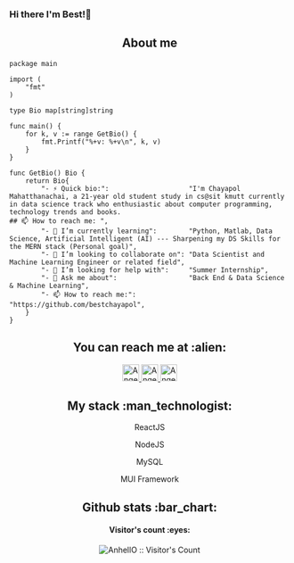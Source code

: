 ### Hi there I'm Best!👋

<h2 align="center">About me</h2>

```golang
package main

import (
	"fmt"
)

type Bio map[string]string

func main() {
	for k, v := range GetBio() {
		fmt.Printf("%+v: %+v\n", k, v)
	}
}

func GetBio() Bio {
	return Bio{
		"- ⚡ Quick bio:":                    "I'm Chayapol Mahatthanachai, a 21-year old student study in cs@sit kmutt currently in data science track who enthusiastic about computer programming, technology trends and books.
## 📫 How to reach me: ",
		"- 🌱 I’m currently learning":        "Python, Matlab, Data Science, Artificial Intelligent (AI) --- Sharpening my DS Skills for the MERN stack (Personal goal)",
		"- 👯 I’m looking to collaborate on": "Data Scientist and Machine Learning Engineer or related field",
		"- 🤔 I’m looking for help with":     "Summer Internship",
		"- 💬 Ask me about":                  "Back End & Data Science & Machine Learning",
		"- 📫 How to reach me:":              "https://github.com/bestchayapol",
	}
}
```

<h2 align="center">You can reach me at :alien:</h2>

<p align="center">
  <a href="https://github.com/bestchayapol">
    <img src="https://i.stack.imgur.com/tskMh.png" alt="Angel Santiago Jaime Zavala's DEV Profile" height="30" width="30">
  </a>

  <a href="https://www.linkedin.com/in/chayapol-mahatthanachai-b2a3b0192/">
    <img src="https://www.vectorlogo.zone/logos/linkedin/linkedin-icon.svg" alt="Angel Santiago Jaime Zavala's LinkedIn Profile" height="30" width="30">
  </a>
  
  <a href="https://medium.com/@best372743">
    <img src="https://www.vectorlogo.zone/logos/medium/medium-tile.svg" alt="Angel Santiago Jaime Zavala's Medium Profile" height="30" width="30">
  </a>
  
</p>

<h2 align="center">My stack :man_technologist:</h2>

<p align="center">ReactJS</p>
<p align="center">NodeJS</p>
<p align="center">MySQL</p>
<p align="center">MUI Framework</p>

<h2 align="center">Github stats :bar_chart:</h2>

<h4 align="center">Visitor's count :eyes:</h4>

<p align="center"><img src="https://profile-counter.glitch.me/{bestchayapol}/count.svg" alt="AnhellO :: Visitor's Count" /></p>


